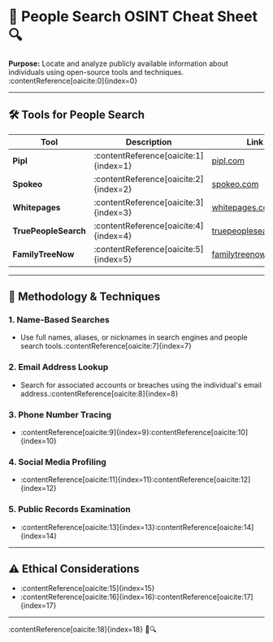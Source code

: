 # 🧠 People Search OSINT Cheat Sheet 🔍

**Purpose:** Locate and analyze publicly available information about individuals using open-source tools and techniques.&#8203;:contentReference[oaicite:0]{index=0}

---

## 🛠️ Tools for People Search

| Tool             | Description                                   | Link                                         |
|------------------|-----------------------------------------------|----------------------------------------------|
| **Pipl**         | :contentReference[oaicite:1]{index=1}  | [pipl.com](https://pipl.com)                 |
| **Spokeo**       | :contentReference[oaicite:2]{index=2}         | [spokeo.com](https://www.spokeo.com)         |
| **Whitepages**   | :contentReference[oaicite:3]{index=3}  | [whitepages.com](https://www.whitepages.com) |
| **TruePeopleSearch** | :contentReference[oaicite:4]{index=4}              | [truepeoplesearch.com](https://www.truepeoplesearch.com) |
| **FamilyTreeNow** | :contentReference[oaicite:5]{index=5} | [familytreenow.com](https://www.familytreenow.com) |&#8203;:contentReference[oaicite:6]{index=6}

---

## 🧭 Methodology & Techniques

### 1. **Name-Based Searches**
- Use full names, aliases, or nicknames in search engines and people search tools.&#8203;:contentReference[oaicite:7]{index=7}

### 2. **Email Address Lookup**
- Search for associated accounts or breaches using the individual's email address.&#8203;:contentReference[oaicite:8]{index=8}

### 3. **Phone Number Tracing**
- :contentReference[oaicite:9]{index=9}&#8203;:contentReference[oaicite:10]{index=10}

### 4. **Social Media Profiling**
- :contentReference[oaicite:11]{index=11}&#8203;:contentReference[oaicite:12]{index=12}

### 5. **Public Records Examination**
- :contentReference[oaicite:13]{index=13}&#8203;:contentReference[oaicite:14]{index=14}

---

## ⚠️ Ethical Considerations

- :contentReference[oaicite:15]{index=15}
- :contentReference[oaicite:16]{index=16}&#8203;:contentReference[oaicite:17]{index=17}

---

:contentReference[oaicite:18]{index=18} 🚀🔍
